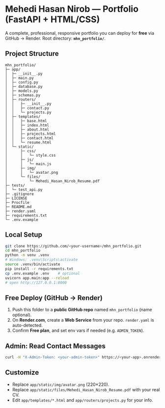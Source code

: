 # Mehedi Hasan Nirob — Portfolio (FastAPI + HTML/CSS)

A complete, professional, responsive portfolio you can deploy for **free** via GitHub → Render.
Root directory: **`mhn_portfolio/`**.

## Project Structure

```
mhn_portfolio/
├─ app/
│  ├─ __init__.py
│  ├─ main.py
│  ├─ config.py
│  ├─ database.py
│  ├─ models.py
│  ├─ schemas.py
│  ├─ routers/
│  │   ├─ __init__.py
│  │   ├─ contact.py
│  │   └─ projects.py
│  ├─ templates/
│  │   ├─ base.html
│  │   ├─ index.html
│  │   ├─ about.html
│  │   ├─ projects.html
│  │   ├─ contact.html
│  │   └─ resume.html
│  └─ static/
│      ├─ css/
│      │   └─ style.css
│      ├─ js/
│      │   └─ main.js
│      ├─ img/
│      │   └─ avatar.png
│      └─ files/
│          └─ Mehedi_Hasan_Nirob_Resume.pdf
├─ tests/
│  └─ test_api.py
├─ .gitignore
├─ LICENSE
├─ Procfile
├─ README.md
├─ render.yaml
├─ requirements.txt
└─ .env.example
```

## Local Setup

```bash
git clone https://github.com/<your-username>/mhn_portfolio.git
cd mhn_portfolio
python -m venv .venv
# Windows: .venv\Scripts\activate
source .venv/bin/activate
pip install -r requirements.txt
cp .env.example .env    # optional
uvicorn app.main:app --reload
# open http://127.0.0.1:8000
```

## Free Deploy (GitHub → Render)

1. Push this folder to a **public GitHub repo** named `mhn_portfolio` (name optional).
2. On **Render.com**, create a **Web Service** from your repo. `render.yaml` is auto-detected.
3. Confirm **Free plan**, and set env vars if needed (e.g. `ADMIN_TOKEN`).

## Admin: Read Contact Messages

```bash
curl -H "X-Admin-Token: <your-admin-token>" https://<your-app>.onrender.com/api/contact/
```

## Customize

- Replace `app/static/img/avatar.png` (220×220).
- Replace `app/static/files/Mehedi_Hasan_Nirob_Resume.pdf` with your real CV.
- Edit `app/templates/*.html` and `app/routers/projects.py` for your info.

